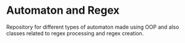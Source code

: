 # Automaton and Regex
Repository for different types of automaton made using OOP and also classes related to regex processing and regex creation.
